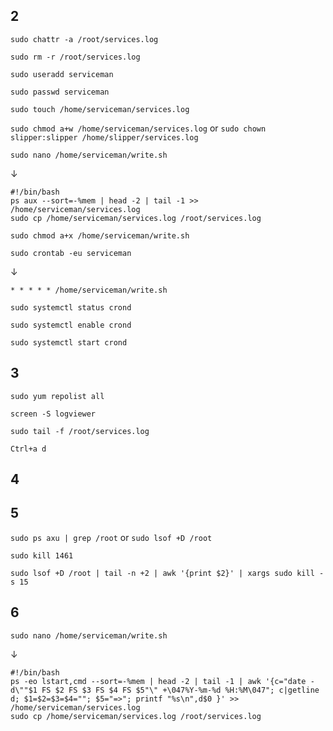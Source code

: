 ## 2

`sudo chattr -a /root/services.log`

`sudo rm -r /root/services.log`

`sudo useradd serviceman`

`sudo passwd serviceman`

`sudo touch /home/serviceman/services.log`

`sudo chmod a+w /home/serviceman/services.log` or `sudo chown slipper:slipper /home/slipper/services.log`

`sudo nano /home/serviceman/write.sh`

↓
```
#!/bin/bash
ps aux --sort=-%mem | head -2 | tail -1 >> /home/serviceman/services.log
sudo cp /home/serviceman/services.log /root/services.log
```

`sudo chmod a+x /home/serviceman/write.sh`

`sudo crontab -eu serviceman`

↓
```
* * * * * /home/serviceman/write.sh
```

`sudo systemctl status crond`

`sudo systemctl enable crond`

`sudo systemctl start crond`

## 3

`sudo yum repolist all`

`screen -S logviewer`

`sudo tail -f /root/services.log`

`Ctrl+a d`

## 4

## 5

`sudo ps axu | grep /root` or `sudo lsof +D /root`

`sudo kill 1461`

`sudo lsof +D /root | tail -n +2 | awk '{print $2}' | xargs sudo kill -s 15`

## 6

`sudo nano /home/serviceman/write.sh`

↓
```
#!/bin/bash
ps -eo lstart,cmd --sort=-%mem | head -2 | tail -1 | awk '{c="date -d\""$1 FS $2 FS $3 FS $4 FS $5"\" +\047%Y-%m-%d %H:%M\047"; c|getline d; $1=$2=$3=$4=""; $5="=>"; printf "%s\n",d$0 }' >> /home/serviceman/services.log
sudo cp /home/serviceman/services.log /root/services.log
```





